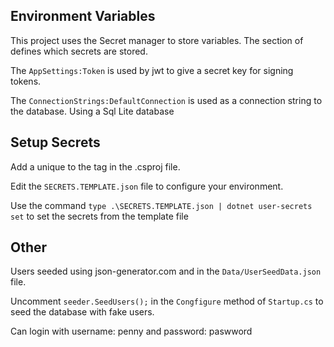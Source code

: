 ## Environment Variables
This project uses the Secret manager to store variables.
The <UserSecretsId> section of <Property Group> defines which secrets are stored. 

The `AppSettings:Token` is used by jwt to give a secret key for signing tokens. 

The `ConnectionStrings:DefaultConnection` is used as a connection string to the database. Using a Sql Lite database

## Setup Secrets
Add a unique <UserSecretsId> to the <Property Group> tag in the .csproj file.

Edit the `SECRETS.TEMPLATE.json` file to configure your environment. 

Use the command `type .\SECRETS.TEMPLATE.json | dotnet user-secrets set` to set the secrets from the template file

## Other
Users seeded using json-generator.com and in the `Data/UserSeedData.json` file.

Uncomment `seeder.SeedUsers();` in the `Congfigure` method of `Startup.cs` to seed the database with fake users. 

Can login with username: penny and password: paswword